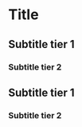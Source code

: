 <!-- --- Uncomment the below lines and fill in the information to create a new blog post.
title: Titel
date: 2024-02-12 # AANPASSEN
categories: [Guide, Tutorial ] # CATEGORIES always with capitalisation of first letter
tags: [tag1, tag2]     # TAG names should always be lowercase
author: CrimsonCloak # Check _data/authors.yml for the correct author names or to add a new author
pin: true
--- -->

<!-- Add little information for preview snippet -->



# Title

## Subtitle tier 1


### Subtitle tier 2

## Subtitle tier 1

### Subtitle tier 2





